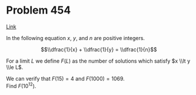 # Problem 454

[Link](https://projecteuler.net/problem=454)

In the following equation $x$, $y$, and $n$ are positive integers.

$$\\dfrac{1}{x} + \\dfrac{1}{y} = \\dfrac{1}{n}$$

For a limit $L$ we define $F(L)$ as the number of solutions which satisfy $x \\lt y \\le L$.

We can verify that $F(15) = 4$ and $F(1000) = 1069$.  
Find $F(10^{12})$.